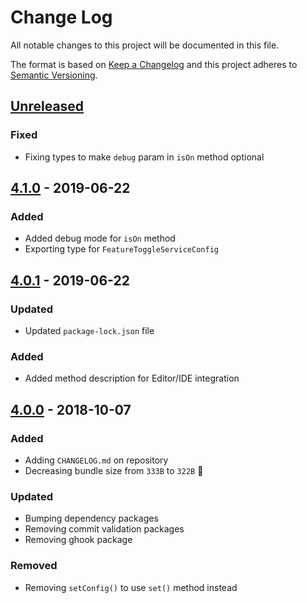 # Change Log

All notable changes to this project will be documented in this file.

The format is based on [Keep a Changelog](http://keepachangelog.com/)
and this project adheres to [Semantic Versioning](http://semver.org/).

## [Unreleased][]

### Fixed

- Fixing types to make `debug` param in `isOn` method optional

## [4.1.0][] - 2019-06-22

### Added

- Added debug mode for `isOn` method
- Exporting type for `FeatureToggleServiceConfig`

## [4.0.1][] - 2019-06-22

### Updated

- Updated `package-lock.json` file

### Added

- Added method description for Editor/IDE integration

## [4.0.0][] - 2018-10-07

### Added

- Adding `CHANGELOG.md` on repository
- Decreasing bundle size from `333B` to `322B` 🎉

### Updated

- Bumping dependency packages
- Removing commit validation packages
- Removing ghook package

### Removed

- Removing `setConfig()` to use `set()` method instead


[Unreleased]: https://github.com/willmendesneto/feature-toggle-service/compare/v4.1.0...HEAD
[4.1.0]: https://github.com/willmendesneto/feature-toggle-service/compare/v4.0.1...v4.1.0
[4.0.1]: https://github.com/willmendesneto/feature-toggle-service/compare/v4.0.0...v4.0.1
[4.0.0]: https://github.com/willmendesneto/feature-toggle-service/tree/v4.0.0
